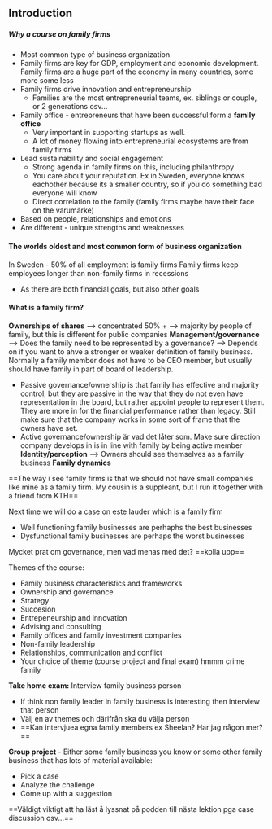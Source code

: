 ## Introduction

##### Why a course on family firms
- Most common type of business organization
- Family firms are key for GDP, employment and economic development. Family firms are a huge part of the economy in many countries, some more some less
- Family firms drive innovation and entrepreneurship
	- Families are the most entrepreneurial teams, ex. siblings or couple, or 2 generations osv...
- Family office - entrepreneurs that have been successful form a **family office**
	- Very important in supporting startups as well.
	- A lot of money flowing into entrepreneurial ecosystems are from family firms
- Lead sustainability and social engagement
	- Strong agenda in family firms on this, including philanthropy
	- You care about your reputation. Ex in Sweden, everyone knows eachother because its a smaller country, so if you do something bad everyone will know
	- Direct correlation to the family (family firms maybe have their face on the varumärke)
- Based on people, relationships and emotions
- Are different - unique strengths and weaknesses

#### The worlds oldest and most common form of business organization
In Sweden - 50% of all employment is family firms
Family firms keep employees longer than non-family firms in recessions
- As there are both financial goals, but also other goals

#### What is a family firm?

**Ownerships of shares** --> concentrated 50% + --> majority by people of family, but this is different for public companies
**Management/governance** --> Does the family need to be represented by a governance? --> Depends on if you want to ahve a stronger or weaker definition of family business. Normally a family member does not have to be CEO member, but usually should have family in part of board of leadership.
- Passive governance/ownership is that family has effective and majority control, but they are passive in the way that they do not even have representation in the board, but rather appoint people to represent them. They are more in for the financial performance rather than legacy. Still make sure that the company works in some sort of frame that the owners have set.
- Active governance/ownership är vad det låter som. Make sure direction company develops in is in line with family by being active member
**Identity/perception** --> Owners should see themselves as a family business
**Family dynamics**

==The way i see family firms is that we should not have small companies like mine as a family firm. My cousin is a suppleant, but I run it together with a friend from KTH==


Next time we will do a case on este lauder which is a family firm

- Well functioning family businesses are perhaphs the best businesses
- Dysfunctional family businesses are perhaps the worst businesses

Mycket prat om governance, men vad menas med det? ==kolla upp==

Themes of the course:
- Family business characteristics and frameworks
- Ownership and governance
- Strategy
- Succesion
- Entrepeneurship and innovation
- Advising and consulting
- Family offices and family investment companies
- Non-family leadership
- Relationships, communication and conflict
- Your choice of theme (course project and final exam) hmmm crime family

**Take home exam:** Interview family business person
- If think non family leader in family business is interesting then interview that person
- Välj en av themes och därifrån ska du välja person
- ==Kan intervjuea egna family members ex Sheelan? Har jag någon mer?==

**Group project** - Either some family business you know or some other family business that has lots of material available:
- Pick a case
- Analyze the challenge
- Come up with a suggestion

==Väldigt viktigt att ha läst å lyssnat på podden till nästa lektion pga case discussion osv...==


